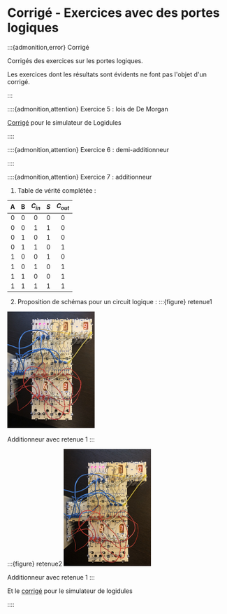 # Corrigé - Exercices avec des portes logiques

:::{admonition,error} Corrigé

Corrigés des exercices sur les portes logiques.

Les exercices dont les résultats sont évidents ne font pas l'objet d'un corrigé.

:::

::::{admonition,attention} Exercice 5 : lois de De Morgan

[Corrigé](media/Logidules/Ex5_DeMorgan/EquivalencesDeMorgan) pour le simulateur de Logidules

::::

::::{admonition,attention} Exercice 6 : demi-additionneur



::::

::::{admonition,attention} Exercice 7 : additionneur

1. Table de vérité complétée :

|  A  |  B  | $C_{in}$  | $S$             | $C_{out}$ |
|:---:|:---:|:---------:|:---------------:|:---------:|
|  0  |  0  |  0        |       0         |   0       |
|  0  |  0  |  1        |       1         |   0       |
|  0  |  1  |  0        |       1         |   0       |
|  0  |  1  |  1        |       0         |   1       |
|  1  |  0  |  0        |       1         |   0       |
|  1  |  0  |  1        |       0         |   1       |
|  1  |  1  |  0        |       0         |   1       |
|  1  |  1  |  1        |       1         |   1       |

2. Proposition de schémas pour un circuit logique :
:::{figure} retenue1
<img src="media/Logidules/Ex8_Add/add1.jpg"  width="200px">

Additionneur avec retenue 1
:::

:::{figure} retenue2
<img src="media/Logidules/Ex8_Add/add2.jpg"  width="200px">

Additionneur avec retenue 1
:::

Et le [corrigé](media/Logidules/Ex8_Add/Additionneur) pour le simulateur de logidules

::::
